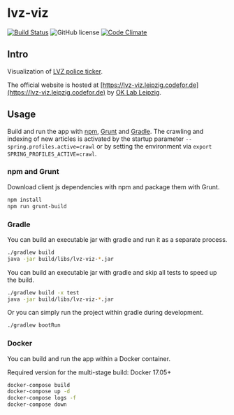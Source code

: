# lvz-viz

[![Build Status](https://travis-ci.org/sepe81/lvz-viz.svg?branch=master)](https://travis-ci.org/sepe81/lvz-viz)
![GitHub license](https://img.shields.io/github/license/CodeforLeipzig/lvz-viz.svg)
[![Code Climate](https://codeclimate.com/github/CodeforLeipzig/lvz-viz/badges/gpa.svg)](https://codeclimate.com/github/CodeforLeipzig/lvz-viz)

## Intro

Visualization of [LVZ police ticker](http://www.lvz-online.de/leipzig/polizeiticker/r-polizeiticker.html).

The official website is hosted at [https://lvz-viz.leipzig.codefor.de](https://lvz-viz.leipzig.codefor.de)
by [OK Lab Leipzig](http://codefor.de/projekte/2014-07-01-le-lvz_polizeiticker_visualisierung.html).

## Usage

Build and run the app with [npm](https://www.npmjs.com), [Grunt](http://gruntjs.com/) and [Gradle](https://gradle.org).
The crawling and indexing of new articles is activated by the startup parameter `--spring.profiles.active=crawl`
or by setting the environment via `export SPRING_PROFILES_ACTIVE=crawl`.

### npm and Grunt

Download client js dependencies with npm and package them with Grunt.

```bash
npm install
npm run grunt-build
```

### Gradle

You can build an executable jar with gradle and run it as a separate process.

```bash
./gradlew build
java -jar build/libs/lvz-viz-*.jar
```

You can build an executable jar with gradle and skip all tests to speed up the build.

```bash
./gradlew build -x test
java -jar build/libs/lvz-viz-*.jar
```

Or you can simply run the project within gradle during development.

```bash
./gradlew bootRun
```

### Docker

You can build and run the app within a Docker container.

Required version for the multi-stage build: Docker 17.05+

```bash
docker-compose build
docker-compose up -d
docker-compose logs -f
docker-compose down
```
